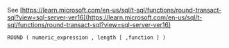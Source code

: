 See [https://learn.microsoft.com/en-us/sql/t-sql/functions/round-transact-sql?view=sql-server-ver16](https://learn.microsoft.com/en-us/sql/t-sql/functions/round-transact-sql?view=sql-server-ver16)
```
ROUND ( numeric_expression , length [ ,function ] )
```
